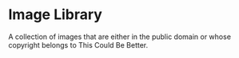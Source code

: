Image Library
=============

A collection of images that are either in the public domain or whose copyright belongs to This Could Be Better.